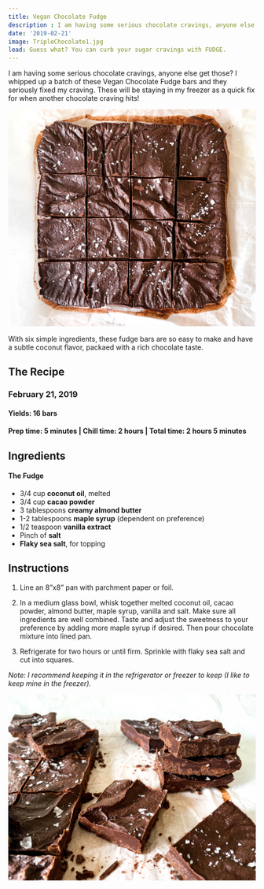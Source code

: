 ```yaml
---
title: Vegan Chocolate Fudge
description : I am having some serious chocolate cravings, anyone else get those? I whipped up a batch of these Vegan Chocolate Fudge bars and they seriously fixed my craving. These will be staying in my freezer as a quick fix for when another chocolate craving hits!
date: '2019-02-21'
image: TripleChocolate1.jpg
lead: Guess what? You can curb your sugar cravings with FUDGE. 
---
```

I am having some serious chocolate cravings, anyone else get those? I whipped up a batch of these Vegan Chocolate Fudge bars and they seriously fixed my craving. These will be staying in my freezer as a quick fix for when another chocolate craving hits! 
 
![](VeganChocoFudge1.jpg)

With six simple ingredients, these fudge bars are so easy to make and have a subtle coconut flavor, packaed with a rich chocolate taste.

## The Recipe 
### February 21, 2019

#### Yields: 16 bars

#### Prep time: 5 minutes | Chill time: 2 hours | Total time: 2 hours 5 minutes

## Ingredients

#### The Fudge
- 3/4 cup **coconut oil**, melted
- 3/4 cup **cacao powder**
- 3 tablespoons **creamy almond butter**
- 1-2 tablespoons **maple syrup** (dependent on preference)
- 1/2 teaspoon **vanilla extract**
- Pinch of **salt**
- **Flaky sea salt**, for topping

## Instructions
1. Line an 8”x8” pan with parchment paper or foil. 

2. In a medium glass bowl, whisk together melted coconut oil, cacao powder, almond butter, maple syrup, vanilla and salt. Make sure all ingredients are well combined. Taste and adjust the sweetness to your preference by adding more maple syrup if desired. Then pour chocolate mixture into lined pan. 

3. Refrigerate for two hours or until firm. Sprinkle with flaky sea salt and cut into squares. 

*Note: I recommend keeping it in the refrigerator or freezer to keep (I like to keep mine in the freezer).*


![](VeganChocoFudge2.jpg)

